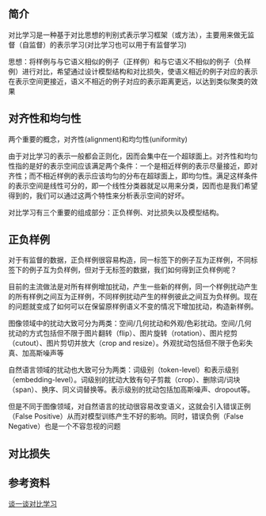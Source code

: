 ## 简介

对比学习是一种基于对比思想的判别式表示学习框架（或方法），主要用来做无监督（自监督）的表示学习(对比学习也可以用于有监督学习)

思想：将样例与与它语义相似的例子（正样例）和与它语义不相似的例子（负样例）进行对比，希望通过设计模型结构和对比损失，使语义相近的例子对应的表示在表示空间更接近，语义不相近的例子对应的表示距离更远，以达到类似聚类的效果

## 对齐性和均匀性

两个重要的概念，对齐性(alignment)和均匀性(uniformity)

由于对比学习的表示一般都会正则化，因而会集中在一个超球面上。对齐性和均匀性指的是好的表示空间应该满足两个条件：一个是相近样例的表示尽量接近，即对齐性；而不相近样例的表示应该均匀的分布在超球面上，即均匀性。满足这样条件的表示空间是线性可分的，即一个线性分类器就足以用来分类，因而也是我们希望得到的，我们可以通过这两个特性来分析表示空间的好坏。



对比学习有三个重要的组成部分：正负样例、对比损失以及模型结构。

## 正负样例

对于有监督的数据，正负样例很容易构造，同一标签下的例子互为正样例，不同标签下的例子互为负样例，但对于无标签的数据，我们如何得到正负样例呢？

目前的主流做法是对所有样例增加扰动，产生一些新的样例，同一个样例扰动产生的所有样例之间互为正样例，不同样例扰动产生的样例彼此之间互为负样例。现在的问题就变成了如何可以在保留原样例语义不变的情况下增加扰动，构造新样例。

图像领域中的扰动大致可分为两类：空间/几何扰动和外观/色彩扰动。空间/几何扰动的方式包括但不限于图片翻转（flip）、图片旋转（rotation）、图片挖剪（cutout）、图片剪切并放大（crop and resize）。外观扰动包括但不限于色彩失真、加高斯噪声等

自然语言领域的扰动也大致可分为两类：词级别（token-level）和表示级别（embedding-level）。词级别的扰动大致有句子剪裁（crop）、删除词/词块（span）、换序、同义词替换等。表示级别的扰动包括加高斯噪声、dropout等。

但是不同于图像领域，对自然语言的扰动很容易改变语义，这就会引入错误正例（False Positive）从而对模型训练产生不好的影响。同时，错误负例（False Negative）也是一个不容忽视的问题

## **对比损失**



## 参考资料

[谈一谈对比学习](https://mp.weixin.qq.com/s/NbDToz-y1gwBGwqkFHqL_g)